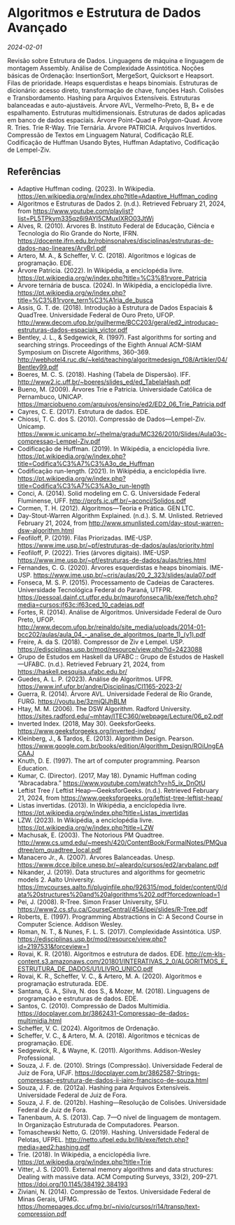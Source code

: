 # Algoritmos e Estrutura de Dados Avançado

*2024-02-01*

Revisão sobre Estrutura de Dados. Linguagens de máquina e linguagem de montagem Assembly. Análise de Complexidade Assintótica. Noções básicas de Ordenação: InsertionSort, MergeSort, Quicksort e Heapsort. Filas de prioridade. Heaps esquerdistas e heaps binomiais. Estruturas de dicionário: acesso direto, transformação de chave, funções Hash. Colisões e Transbordamento. Hashing para Arquivos Extensíveis. Estruturas balanceadas e auto-ajustáveis. Árvore AVL, Vermelho-Preto, B, B+ e de espalhamento. Estruturas multidimensionais. Estruturas de dados aplicadas em banco de dados espaciais. Árvore Point-Quad e Polygon-Quad. Árvore R. Tries. Trie R-Way. Trie Ternária. Árvore PATRICIA. Arquivos Invertidos. Compressão de Textos em Linguagem Natural, Codificação RLE. Codificação de Huffman Usando Bytes, Huffman Adaptativo, Codificação de Lempel-Ziv.

## Referências

<!-- Zotero -->

- Adaptive Huffman coding. (2023). In Wikipedia. https://en.wikipedia.org/w/index.php?title=Adaptive_Huffman_coding
- Algoritmos e Estruturas de Dados 2. (n.d.). Retrieved February 21, 2024, from https://www.youtube.com/playlist?list=PL5TPkym335qz6i9AYI5CMuxIXRO03JtWj
- Alves, R. (2010). Árvores B. Instituto Federal de Educação, Ciência e Tecnologia do Rio Grande do Norte, IFRN. https://docente.ifrn.edu.br/robinsonalves/disciplinas/estruturas-de-dados-nao-lineares/ArvBrl.pdf
- Artero, M. A., & Scheffer, V. C. (2018). Algoritmos e lógicas de programação. EDE.
- Árvore Patricia. (2022). In Wikipédia, a enciclopédia livre. https://pt.wikipedia.org/w/index.php?title=%C3%81rvore_Patricia
- Árvore ternária de busca. (2024). In Wikipédia, a enciclopédia livre. https://pt.wikipedia.org/w/index.php?title=%C3%81rvore_tern%C3%A1ria_de_busca
- Assis, G. T. de. (2018). Introdução à Estrutura de Dados Espaciais & QuadTree. Universidade Federal de Ouro Preto, UFOP. http://www.decom.ufop.br/guilherme/BCC203/geral/ed2_introducao-estruturas-dados-espaciais_victor.pdf
- Bentley, J. L., & Sedgewick, R. (1997). Fast algorithms for sorting and searching strings. Proceedings of the Eighth Annual ACM-SIAM Symposium on Discrete Algorithms, 360–369. http://webhotel4.ruc.dk/~keld/teaching/algoritmedesign_f08/Artikler/04/Bentley99.pdf
- Boeres, M. C. S. (2018). Hashing (Tabela de Dispersão). IFF. http://www2.ic.uff.br/~boeres/slides_ed/ed_TabelaHash.pdf
- Bueno, M. (2009). Árvores Trie e Patricia. Universidade Católica de Pernambuco, UNICAP. https://marciobueno.com/arquivos/ensino/ed2/ED2_06_Trie_Patricia.pdf
- Cayres, C. E. (2017). Estrutura de dados. EDE.
- Chiossi, T. C. dos S. (2010). Compressão de Dados—Lempel-Ziv. Unicamp. https://www.ic.unicamp.br/~thelma/gradu/MC326/2010/Slides/Aula03c-compressao-Lempel-Ziv.pdf
- Codificação de Huffman. (2019). In Wikipédia, a enciclopédia livre. https://pt.wikipedia.org/w/index.php?title=Codifica%C3%A7%C3%A3o_de_Huffman
- Codificação run-length. (2021). In Wikipédia, a enciclopédia livre. https://pt.wikipedia.org/w/index.php?title=Codifica%C3%A7%C3%A3o_run-length
- Conci, A. (2014). Solid modeling em C. G. Universidade Federal Fluminense, UFF. http://profs.ic.uff.br/~aconci/Solidos.pdf
- Cormen, T. H. (2012). Algoritmos—Teoria e Prática. GEN LTC.
- Day-Stout-Warren Algorithm Explained. (n.d.). S. M. Unlisted. Retrieved February 21, 2024, from http://www.smunlisted.com/day-stout-warren-dsw-algorithm.html
- Feofiloff, P. (2019). Filas Priorizadas. IME-USP. https://www.ime.usp.br/~pf/estruturas-de-dados/aulas/priority.html
- Feofiloff, P. (2022). Tries (árvores digitais). IME-USP. https://www.ime.usp.br/~pf/estruturas-de-dados/aulas/tries.html
- Fernandes, C. G. (2020). Árvores esquerdistas e heaps binomiais. IME-USP. https://www.ime.usp.br/~cris/aulas/20_2_323/slides/aula07.pdf
- Fonseca, M. S. P. (2015). Processamento de Cadeias de Caracteres. Universidade Tecnológica Federal do Paraná, UTFPR. https://pessoal.dainf.ct.utfpr.edu.br/maurofonseca/lib/exe/fetch.php?media=cursos:if63c:if63ced_10_cadeias.pdf
- Fortes, R. (2014). Análise de Algoritmos. Universidade Federal de Ouro Preto, UFOP. http://www.decom.ufop.br/reinaldo/site_media/uploads/2014-01-bcc202/aulas/aula_04_-_analise_de_algoritmos_(parte_1)_(v1).pdf
- Freire, A. da S. (2018). Compressor de Ziv e Lempel. USP. https://edisciplinas.usp.br/mod/resource/view.php?id=2423088
- Grupo de Estudos em Haskell da UFABC :: Grupo de Estudos de Haskell—UFABC. (n.d.). Retrieved February 21, 2024, from https://haskell.pesquisa.ufabc.edu.br/
- Guedes, A. L. P. (2023). Análise de Algoritmos. UFPR. https://www.inf.ufpr.br/andre/Disciplinas/CI1165-2023-2/
- Guerra, R. (2014). Árvore AVL. Universidade Federal de Rio Grande, FURG. https://youtu.be/3zmjQlJhBLM
- Htay, M. M. (2006). The DSW Algorithm. Radford University. https://sites.radford.edu/~mhtay/ITEC360/webpage/Lecture/06_p2.pdf
- Inverted Index. (2018, May 30). GeeksforGeeks. https://www.geeksforgeeks.org/inverted-index/
- Kleinberg, J., & Tardos, É. (2013). Algorithm Design. Pearson. https://www.google.com.br/books/edition/Algorithm_Design/ROiUngEACAAJ
- Knuth, D. E. (1997). The art of computer programming. Pearson Education.
- Kumar, C. (Director). (2017, May 18). Dynamic Huffman coding “Abracadabra.” https://www.youtube.com/watch?v=h5_ix_DnOtU
- Leftist Tree / Leftist Heap—GeeksforGeeks. (n.d.). Retrieved February 21, 2024, from https://www.geeksforgeeks.org/leftist-tree-leftist-heap/
- Listas invertidas. (2013). In Wikipédia, a enciclopédia livre. https://pt.wikipedia.org/w/index.php?title=Listas_invertidas
- LZW. (2023). In Wikipédia, a enciclopédia livre. https://pt.wikipedia.org/w/index.php?title=LZW
- Machusak, E. (2003). The Notorious PM Quadtree. http://www.cs.umd.edu/~meesh/420/ContentBook/FormalNotes/PMQuadtree/pm_quadtree_local.pdf
- Manacero  Jr., A. (2007). Árvores Balanceadas. Unesp. https://www.dcce.ibilce.unesp.br/~aleardo/cursos/ed2/arvbalanc.pdf
- Nikander, J. (2019). Data structures and algorithms for geometric models 2. Aalto University. https://mycourses.aalto.fi/pluginfile.php/926315/mod_folder/content/0/data%20structures%20and%20algorithms%202.pdf?forcedownload=1
- Pei, J. (2008). R-Tree. Simon Fraser University, SFU. https://www2.cs.sfu.ca/CourseCentral/454/jpei/slides/R-Tree.pdf
- Roberts, E. (1997). Programming Abstractions in C: A Second Course in Computer Science. Addison Wesley.
- Roman, N. T., & Nunes, F. L. S. (2017). Complexidade Assintótica. USP. https://edisciplinas.usp.br/mod/resource/view.php?id=2197531&forceview=1
- Rovai, K. R. (2018). Algoritmos e estrutura de dados. EDE. http://cm-kls-content.s3.amazonaws.com/201801/INTERATIVAS_2_0/ALGORITMOS_E_ESTRUTURA_DE_DADOS/U1/LIVRO_UNICO.pdf
- Rovai, K. R., Scheffer, V. C., & Artero, M. A. (2020). Algoritmos e programação estruturada. EDE.
- Santana, G. A., Silva, N. dos S., & Mozer, M. (2018). Linguagens de programação e estruturas de dados. EDE.
- Santos, C. (2010). Compressão de Dados Multimídia. https://docplayer.com.br/3862431-Compressao-de-dados-multimidia.html
- Scheffer, V. C. (2024). Algoritmos de Ordenação.
- Scheffer, V. C., & Artero, M. A. (2018). Algoritmos e técnicas de programação. EDE.
- Sedgewick, R., & Wayne, K. (2011). Algorithms. Addison-Wesley Professional.
- Souza, J. F. de. (2010). Strings (Compressão). Universidade Federal de Juiz de Fora, UFJF. https://docplayer.com.br/3862587-Strings-compressao-estrutura-de-dados-ii-jairo-francisco-de-souza.html
- Souza, J. F. de. (2012a). Hashing para Arquivos Extensíveis. Universidade Federal de Juiz de Fora.
- Souza, J. F. de. (2012b). Hashing—Resolução de Colisões. Universidade Federal de Juiz de Fora.
- Tanenbaum, A. S. (2013). Cap. 7—O nível de linguagem de montagem. In Organização Estruturada de Computadores. Pearson.
- Tomaschewski Netto, G. (2019). Hashing. Universidade Federal de Pelotas, UFPEL. http://netto.ufpel.edu.br/lib/exe/fetch.php?media=aed2:hashing.pdf
- Trie. (2018). In Wikipédia, a enciclopédia livre. https://pt.wikipedia.org/w/index.php?title=Trie
- Vitter, J. S. (2001). External memory algorithms and data structures: Dealing with massive data. ACM Computing Surveys, 33(2), 209–271. https://doi.org/10.1145/384192.384193
- Ziviani, N. (2014). Compressão de Textos. Universidade Federal de Minas Gerais, UFMG. https://homepages.dcc.ufmg.br/~nivio/cursos/ri14/transp/text-compression.pdf

